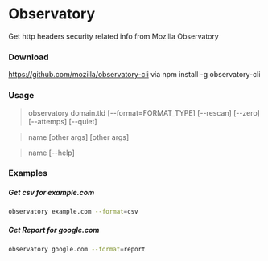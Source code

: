 # Observatory
Get http headers security related info from Mozilla Observatory 

### Download
https://github.com/mozilla/observatory-cli via npm install -g observatory-cli

### Usage  
> observatory domain.tld [--format=FORMAT_TYPE] [--rescan] [--zero] [--attemps] [--quiet] 
  
> name [other args] [other args]   
  
> name [--help]  
  
### Examples   
##### Get csv for example.com  
```bash
observatory example.com --format=csv
```

##### Get Report for google.com 
```bash
observatory google.com --format=report
```

